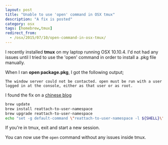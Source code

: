 ```yaml
---
layout: post
title: "Unable to use 'open' command in OSX tmux"
description: "A fix is posted"
category: osx
tags: [homebrew,tmux]
redirect_from:
  - /osx/2015/07/10/open-command-in-osx-tmux/
---
```

I recently installed **tmux** on my laptop running OSX 10.10.4. I'd not had any issues until I tried to use the 'open' command in order to install a .pkg file manually.

When I ran **open package.pkg**, I got the following output;

    The window server could not be contacted. open must be run with a user logged in at the console, either as that user or as root.

I found the fix on a [chinese blog](http://blog.csdn.net/yhcharles/article/details/43225443)


``` bash
brew update
brew install reattach-to-user-namespace
brew upgrade reattach-to-user-namespace
echo "set -g default-command \"reattach-to-user-namespace -l ${SHELL}\"" >> ~/.tmux.conf
```

If you're in tmux, exit and start a new session.


You can now use the ```open``` command without any issues inside tmux.

